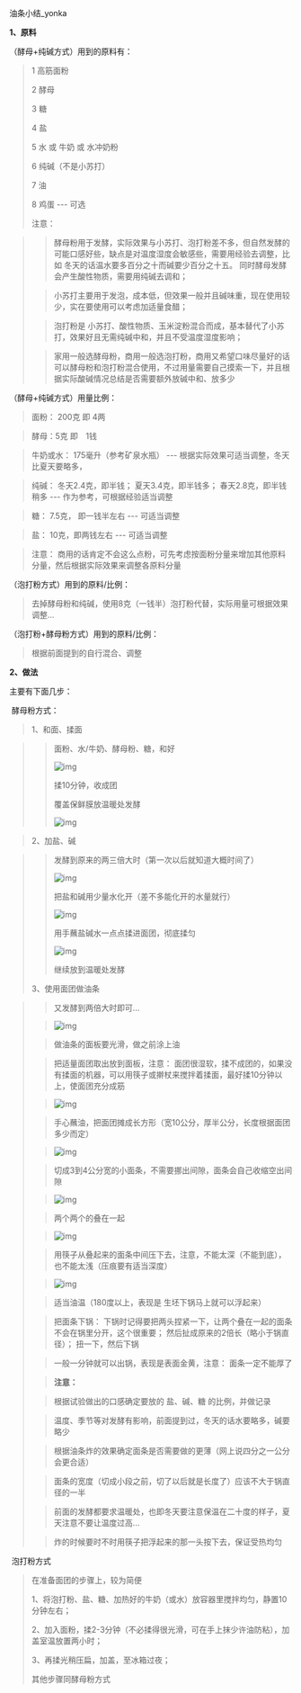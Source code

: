 

油条小结_yonka

**1、原料**

  （酵母+纯碱方式）用到的原料有：

> 1 高筋面粉
>
> 2 酵母
>
> 3 糖
>
> 4 盐
>
> 5 水 或 牛奶 或 水冲奶粉
>
> 6 纯碱（不是小苏打）
>
> 7 油
>
> 8 鸡蛋 --- 可选
>
> 
>
> 注意：

> > 酵母粉用于发酵，实际效果与小苏打、泡打粉差不多，但自然发酵的可能口感好些，缺点是对温度湿度会敏感些，需要用经验去调整，比如 冬天的话温水要多百分之十而碱要少百分之十五。 同时酵母发酵会产生酸性物质，需要用纯碱去调和；
>
> > 小苏打主要用于发泡，成本低，但效果一般并且碱味重，现在使用较少，实在要使用可以考虑加适量食醋；
>
> > 泡打粉是 小苏打、酸性物质、玉米淀粉混合而成，基本替代了小苏打，效果好且无需纯碱中和，并且不受温度湿度影响；
>
> > 
>
> > 家用一般选酵母粉，商用一般选泡打粉，商用又希望口味尽量好的话可以酵母粉和泡打粉混合使用，不过用量需要自己摸索一下，并且根据实际酸碱情况总结是否需要额外放碱中和、放多少

> 

  （酵母+纯碱方式）用量比例：

> 面粉： 200克 即 4两

> 酵母：5克 即　1钱

> 牛奶或水： 175毫升（参考矿泉水瓶） --- 根据实际效果可适当调整，冬天比夏天要略多，

> 纯碱： 冬天2.4克，即半钱； 夏天3.4克，即半钱多； 春天2.8克，即半钱稍多 --- 作为参考，可根据经验适当调整

> 糖：  7.5克， 即一钱半左右 --- 可适当调整

> 盐： 10克，即两钱左右 --- 可适当调整

> 

> 注意： 商用的话肯定不会这么点粉，可先考虑按面粉分量来增加其他原料分量，然后根据实际效果来调整各原料分量

> 

> 

  （泡打粉方式）用到的原料/比例：

> 去掉酵母粉和纯碱，使用8克（一钱半）泡打粉代替，实际用量可根据效果调整...

> 

> 

  （泡打粉+酵母粉方式）用到的原料/比例：

> 根据前面提到的自行混合、调整

**2、做法**

  主要有下面几步：

​    酵母粉方式：

> 1、和面、揉面

> > 面粉、水/牛奶、酵母粉、糖，和好
> >
> > ![img](431a68a4-134c-4b69-b8b4-a701ca37e92a.jpg)
> >
> > 揉10分钟，收成团
> >
> > 覆盖保鲜膜放温暖处发酵
> >
> > ![img](406b1ea8-7a29-49f3-a25a-cd1f4cd0877e.jpg)

> 2、加盐、碱

> > 发酵到原来的两三倍大时（第一次以后就知道大概时间了）
> >
> > ![img](7b1bd62b-73b6-440d-a784-0435a70c7699.jpg)
> >
> > 把盐和碱用少量水化开（差不多能化开的水量就行）
> >
> > ![img](6b5aa94c-6cf8-403c-8e8e-9deb9e2d1b02.jpg)
> >
> > 用手蘸盐碱水一点点揉进面团，彻底揉匀
> >
> > ![img](9f83a852-8925-4eaf-b7c3-ff7382e4c93c.jpg)
> >
> > 继续放到温暖处发酵
>
> 3、使用面团做油条

> > 又发酵到两倍大时即可...
>
> > ![img](03e95a85-9d3b-4086-acaa-039f2a1615a2.jpg)
>
> > 做油条的面板要光滑，做之前涂上油
>
> > 把适量面团取出放到面板，注意： 面团很湿软，揉不成团的，如果没有揉面的机器，可以用筷子或擀杖来搅拌着揉面，最好揉10分钟以上，使面团充分成筋
>
> > ![img](801d3161-1d86-4dfe-b011-d5383340b6fc.jpg)
>
> > 手心蘸油，把面团摊成长方形（宽10公分，厚半公分，长度根据面团多少而定）
>
> > ![img](0344c81c-c7cb-4add-8457-b07950a4ca3e.jpg)
>
> > 切成3到4公分宽的小面条，不需要挪出间隙，面条会自己收缩空出间隙
>
> > ![img](eba31ff7-d080-4085-a182-788bc1849147.jpg)
>
> > 两个两个的叠在一起
>
> > ![img](c75c567d-98a6-4f65-9d3f-6a9f714c7e64.jpg)
>
> > 用筷子从叠起来的面条中间压下去，注意，不能太深（不能到底），也不能太浅（压痕要有适当深度）
>
> > ![img](70c870a4-0bd4-4c13-b674-860f35117538.jpg)
>
> > 
>
> > 适当油温（180度以上，表现是 生坯下锅马上就可以浮起来）
>
> > 把面条下锅： 下锅时记得要把两头捏紧一下，让两个叠在一起的面条不会在锅里分开，这个很重要； 然后扯成原来的2倍长（略小于锅直径）； 扭一下，然后下锅
>
> > 一般一分钟就可以出锅，表现是表面金黄，注意： 面条一定不能厚了
>
> > 
>
> > **注意：**
>
> >   根据试验做出的口感确定要放的 盐、碱、糖 的比例，并做记录
>
> >   温度、季节等对发酵有影响，前面提到过，冬天的话水要略多，碱要略少
>
> >   根据油条炸的效果确定面条是否需要做的更薄（网上说四分之一公分会更合适）
>
> >   面条的宽度（切成小段之前，切了以后就是长度了）应该不大于锅直径的一半
>
> >   前面的发酵都要求温暖处，也即冬天要注意保温在二十度的样子，夏天注意不要让温度过高...
>
> >   炸的时候要时不时用筷子把浮起来的那一头按下去，保证受热均匀
>
> > 
>
> > 

​    泡打粉方式

> 在准备面团的步骤上，较为简便
>
> 
>
> 1、将泡打粉、盐、糖、加热好的牛奶（或水）放容器里搅拌均匀，静置10分钟左右；
>
> 2、加入面粉，揉2-3分钟（不必揉得很光滑，可在手上抹少许油防粘），加盖室温放置两小时；
>
> 3、再揉光稍压扁，加盖，至冰箱过夜； 
>
> 
>
> 其他步骤同酵母粉方式



 


